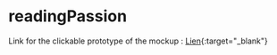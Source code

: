 # readingPassion
Link for the clickable prototype of the mockup : [Lien](https://www.figma.com/proto/bxToUy6ylJsOtMk0nXZpcq/bookPassion?type=design&node-id=4-36&t=Y4NFFeSeKWeD24If-1&scaling=min-zoom&page-id=0%3A1&starting-point-node-id=4%3A36&mode=design){:target="_blank"}
